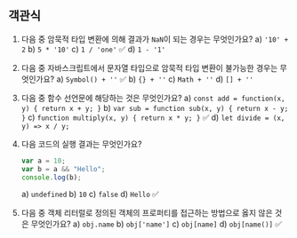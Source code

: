 ## 객관식

1. 다음 중 암묵적 타입 변환에 의해 결과가 `NaN`이 되는 경우는 무엇인가요?
   a) `'10' + 2`
   b) `5 * '10'`
   c) `1 / 'one'` ✅
   d) `1 - '1'`
2. 다음 중 자바스크립트에서 문자열 타입으로 암묵적 타입 변환이 불가능한 경우는 무엇인가요?
   a) `Symbol() + ''` ✅
   b) `{} + ''`
   c) `Math + ''`
   d) `[] + ''`
3. 다음 중 함수 선언문에 해당하는 것은 무엇인가요?
   a) `const add = function(x, y) { return x + y; }`
   b) `var sub = function sub(x, y) { return x - y; }`
   c) `function multiply(x, y) { return x * y; }` ✅
   d) `let divide = (x, y) => x / y;`
4. 다음 코드의 실행 결과는 무엇인가요?

   ```jsx
   var a = 10;
   var b = a && "Hello";
   console.log(b);
   ```

   a) `undefined`
   b) `10`
   c) `false`
   d) `Hello` ✅

5. 다음 중 객체 리터럴로 정의된 객체의 프로퍼티를 접근하는 방법으로 옳지 않은 것은 무엇인가요?
   a) `obj.name`
   b) `obj['name']`
   c) `obj[name]`
   d) `obj[name()]` ✅
